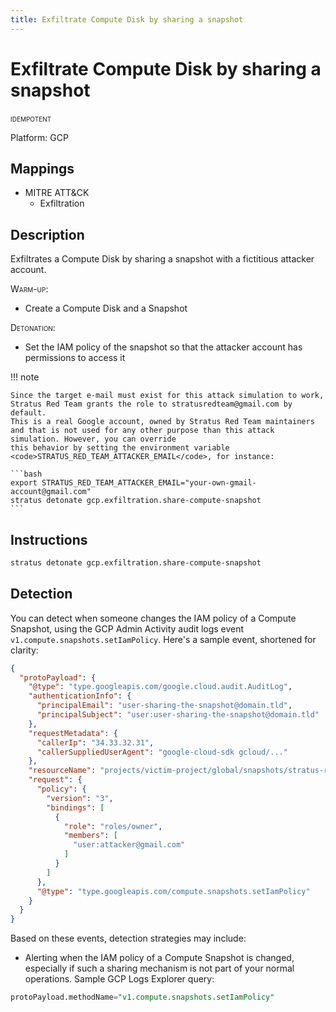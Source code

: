 ```yaml
---
title: Exfiltrate Compute Disk by sharing a snapshot
---
```


# Exfiltrate Compute Disk by sharing a snapshot


 <span class="smallcaps w3-badge w3-blue w3-round w3-text-white" title="This attack technique can be detonated multiple times">idempotent</span> 

Platform: GCP

## Mappings

- MITRE ATT&CK
    - Exfiltration



## Description


Exfiltrates a Compute Disk by sharing a snapshot with a fictitious attacker account.

<span style="font-variant: small-caps;">Warm-up</span>:

- Create a Compute Disk and a Snapshot

<span style="font-variant: small-caps;">Detonation</span>:

- Set the IAM policy of the snapshot so that the attacker account has permissions to access it

!!! note

	Since the target e-mail must exist for this attack simulation to work, Stratus Red Team grants the role to stratusredteam@gmail.com by default.
	This is a real Google account, owned by Stratus Red Team maintainers and that is not used for any other purpose than this attack simulation. However, you can override
	this behavior by setting the environment variable <code>STRATUS_RED_TEAM_ATTACKER_EMAIL</code>, for instance:

	```bash
	export STRATUS_RED_TEAM_ATTACKER_EMAIL="your-own-gmail-account@gmail.com"
	stratus detonate gcp.exfiltration.share-compute-snapshot
	```


## Instructions

```bash title="Detonate with Stratus Red Team"
stratus detonate gcp.exfiltration.share-compute-snapshot
```
## Detection


You can detect when someone changes the IAM policy of a Compute Snapshot, using the GCP Admin Activity audit logs event <code>v1.compute.snapshots.setIamPolicy</code>. Here's a sample event, shortened for clarity:

```json hl_lines="18 20 25""
{
  "protoPayload": {
    "@type": "type.googleapis.com/google.cloud.audit.AuditLog",
    "authenticationInfo": {
      "principalEmail": "user-sharing-the-snapshot@domain.tld",
      "principalSubject": "user:user-sharing-the-snapshot@domain.tld"
    },
    "requestMetadata": {
      "callerIp": "34.33.32.31",
      "callerSuppliedUserAgent": "google-cloud-sdk gcloud/..."
    },
    "resourceName": "projects/victim-project/global/snapshots/stratus-red-team-victim-snapshot",
    "request": {
      "policy": {
        "version": "3",
        "bindings": [
          {
            "role": "roles/owner",
            "members": [
              "user:attacker@gmail.com"
            ]
          }
        ]
      },
      "@type": "type.googleapis.com/compute.snapshots.setIamPolicy"
    }
  }
}
```

Based on these events, detection strategies may include:

- Alerting when the IAM policy of a Compute Snapshot is changed, especially if such a sharing mechanism is not part of your normal operations. Sample GCP Logs Explorer query:

```sql
protoPayload.methodName="v1.compute.snapshots.setIamPolicy"
```


